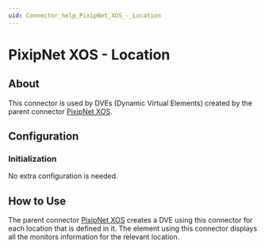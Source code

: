 ```yaml
---
uid: Connector_help_PixipNet_XOS_-_Location
---
```


# PixipNet XOS - Location

## About

This connector is used by DVEs (Dynamic Virtual Elements) created by the parent connector [PixipNet XOS](xref:Connector_help_PixipNet_XOS).

## Configuration

### Initialization

No extra configuration is needed.

## How to Use

The parent connector [PixipNet XOS](xref:Connector_help_PixipNet_XOS) creates a DVE using this connector for each location that is defined in it. The element using this connector displays all the monitors information for the relevant location.
